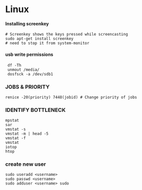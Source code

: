 Linux
=====



#### Installing screenkey

    # Screenkey shows the keys pressed while screencasting
    sudo apt-get install screenkey
    # need to stop it from system-monitor


#### usb write permissions

     df -Th
     unmout /media/
     dosfsck -a /dev/sdb1


### JOBS & PRIORITY


    renice -20(priority) 7448(jobid) # Change priority of jobs


### IDENTIFY BOTTLENECK
    mpstat
    sar
    vmstat -s
    vmstat -m | head -5
    vmstat -f
    vmstat
    iotop
    htop


### create new user

    sudo useradd <username>
    sudo passwd <username>
    sudo adduser <username> sudo

